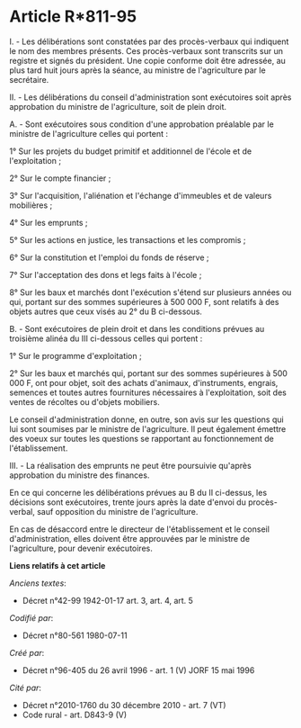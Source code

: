 # Article R*811-95

I. - Les délibérations sont constatées par des procès-verbaux qui indiquent le nom des membres présents. Ces procès-verbaux
sont transcrits sur un registre et signés du président. Une copie conforme doit être adressée, au plus tard huit jours après
la séance, au ministre de l'agriculture par le secrétaire.

II. - Les délibérations du conseil d'administration sont exécutoires soit après approbation du ministre de l'agriculture,
soit de plein droit.

A. - Sont exécutoires sous condition d'une approbation préalable par le ministre de l'agriculture celles qui portent :

1° Sur les projets du budget primitif et additionnel de l'école et de l'exploitation ;

2° Sur le compte financier ;

3° Sur l'acquisition, l'aliénation et l'échange d'immeubles et de valeurs mobilières ;

4° Sur les emprunts ;

5° Sur les actions en justice, les transactions et les compromis ;

6° Sur la constitution et l'emploi du fonds de réserve ;

7° Sur l'acceptation des dons et legs faits à l'école ;

8° Sur les baux et marchés dont l'exécution s'étend sur plusieurs années ou qui, portant sur des sommes supérieures à 500 000
F, sont relatifs à des objets autres que ceux visés au 2° du B ci-dessous.

B. - Sont exécutoires de plein droit et dans les conditions prévues au troisième alinéa du III ci-dessous celles qui
portent :

1° Sur le programme d'exploitation ;

2° Sur les baux et marchés qui, portant sur des sommes supérieures à 500 000 F, ont pour objet, soit des achats d'animaux,
d'instruments, engrais, semences et toutes autres fournitures nécessaires à l'exploitation, soit des ventes de récoltes ou
d'objets mobiliers.

Le conseil d'administration donne, en outre, son avis sur les questions qui lui sont soumises par le ministre de
l'agriculture. Il peut également émettre des voeux sur toutes les questions se rapportant au fonctionnement de
l'établissement.

III. - La réalisation des emprunts ne peut être poursuivie qu'après approbation du ministre des finances.

En ce qui concerne les délibérations prévues au B du II ci-dessus, les décisions sont exécutoires, trente jours après la date
d'envoi du procès-verbal, sauf opposition du ministre de l'agriculture.

En cas de désaccord entre le directeur de l'établissement et le conseil d'administration, elles doivent être approuvées par
le ministre de l'agriculture, pour devenir exécutoires.

**Liens relatifs à cet article**

_Anciens textes_:

  - Décret n°42-99 1942-01-17 art. 3, art. 4, art. 5

_Codifié par_:

  - Décret n°80-561 1980-07-11

_Créé par_:

  - Décret n°96-405 du 26 avril 1996 - art. 1 (V) JORF 15 mai 1996

_Cité par_:

  - Décret n°2010-1760 du 30 décembre 2010 - art. 7 (VT)
  - Code rural - art. D843-9 (V)
